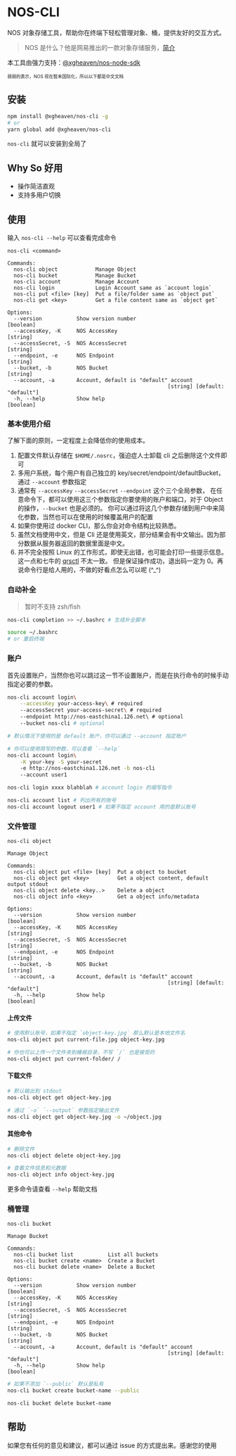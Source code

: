 # NOS-CLI

NOS 对象存储工具，帮助你在终端下轻松管理对象、桶，提供友好的交互方式。

> NOS 是什么？他是网易推出的一款对象存储服务，[简介](https://www.163yun.com/product/nos)

本工具由强力支持：[@xgheaven/nos-node-sdk](https://github.com/XGHeaven/nos-node-sdk)

<span style="font-size: 10px">弱弱的表示，NOS 现在暂未国际化，所以以下都是中文文档</span>

## 安装

```bash
npm install @xgheaven/nos-cli -g
# or
yarn global add @xgheaven/nos-cli
```

`nos-cli` 就可以安装到全局了

## Why So 好用

- 操作简洁直观
- 支持多用户切换

## 使用

输入 `nos-cli --help` 可以查看完成命令

```
nos-cli <command>

Commands:
  nos-cli object            Manage Object
  nos-cli bucket            Manage Bucket
  nos-cli account           Manage Account
  nos-cli login             Login Account same as `account login`
  nos-cli put <file> [key]  Put a file/folder same as `object put`
  nos-cli get <key>         Get a file content same as `object get`

Options:
  --version           Show version number                              [boolean]
  --accessKey, -K     NOS AccessKey                                     [string]
  --accessSecret, -S  NOS AccessSecret                                  [string]
  --endpoint, -e      NOS Endpoint                                      [string]
  --bucket, -b        NOS Bucket                                        [string]
  --account, -a       Account, default is "default" account
                                                   [string] [default: "default"]
  -h, --help          Show help                                        [boolean]
```

### 基本使用介绍

了解下面的原则，一定程度上会降低你的使用成本。

1. 配置文件默认存储在 `$HOME/.nosrc`，强迫症人士卸载 cli 之后删除这个文件即可
2. 多用户系统，每个用户有自己独立的 key/secret/endpoint/defaultBucket，通过 `--account` 参数指定
3. 通常有 `--accessKey` `--accessSecret` `--endpoint` 这个三个全局参数，
   在任意命令下，都可以使用这三个参数指定你要使用的账户和端口，对于 Object 的操作，`--bucket` 也是必须的。
   你可以通过将这几个参数存储到用户中来简化参数，当然也可以在使用的时候覆盖用户的配置
4. 如果你使用过 docker CLI，那么你会对命令结构比较熟悉。
5. 虽然文档使用中文，但是 Cli 还是使用英文，部分结果会有中文输出。因为部分数据从服务器返回的数据里面是中文。
6. 并不完全按照 Linux 的工作形式，即使无出错，也可能会打印一些提示信息。这一点和七牛的 [qrsctl](https://developer.qiniu.com/kodo/tools/1300/qrsctl#10) 不太一致。
   但是保证操作成功，退出码一定为 0。再说命令行是给人用的，不做的好看点怎么可以呢 (^\_^)

### 自动补全

> 暂时不支持 zsh/fish

```bash
nos-cli completion >> ~/.bashrc # 生成补全脚本

source ~/.bashrc
# or 重启终端
```

### 账户

首先设置账户，当然你也可以跳过这一节不设置账户，而是在执行命令的时候手动指定必要的参数。

```bash
nos-cli account login\
    --accessKey your-access-key\ # required
    --accessSecret your-access-secret\ # required
    --endpoint http://nos-eastchina1.126.net\ # optional
    --bucket nos-cli # optional

# 默认情况下使用的是 default 账户，你可以通过 --account 指定账户

# 你可以使用简写的参数，可以查看 `--help`
nos-cli account login\
    -K your-key -S your-secret
    -e http://nos-eastchina1.126.net -b nos-cli
    --account user1

nos-cli login xxxx blahblah # account login 的缩写指令

nos-cli account list # 列出所有的账号
nos-cli account logout user1 # 如果不指定 account 用的是默认账号
```

### 文件管理

```
nos-cli object

Manage Object

Commands:
  nos-cli object put <file> [key]  Put a object to bucket
  nos-cli object get <key>         Get a object content, default output stdout
  nos-cli object delete <key..>    Delete a object
  nos-cli object info <key>        Get a object info/metadata

Options:
  --version           Show version number                              [boolean]
  --accessKey, -K     NOS AccessKey                                     [string]
  --accessSecret, -S  NOS AccessSecret                                  [string]
  --endpoint, -e      NOS Endpoint                                      [string]
  --bucket, -b        NOS Bucket                                        [string]
  --account, -a       Account, default is "default" account
                                                   [string] [default: "default"]
  -h, --help          Show help                                        [boolean]
```

#### 上传文件

```bash
# 使用默认账号，如果不指定 `object-key.jpg` 那么默认是本地文件名
nos-cli object put current-file.jpg object-key.jpg

# 你也可以上传一个文件夹到桶根目录，不写 `/` 也是接受的
nos-cli object put current-folder/ /
```

#### 下载文件

```bash
# 默认输出到 stdout
nos-cli object get object-key.jpg

# 通过 `-o` `--output` 参数指定输出文件
nos-cli object get object-key.jpg -o ~/object.jpg
```

#### 其他命令

```bash
# 删除文件
nos-cli object delete object-key.jpg

# 查看文件信息和元数据
nos-cli object info object-key.jpg
```

更多命令请查看 `--help` 帮助文档

### 桶管理

```
nos-cli bucket

Manage Bucket

Commands:
  nos-cli bucket list           List all buckets
  nos-cli bucket create <name>  Create a Bucket
  nos-cli bucket delete <name>  Delete a Bucket

Options:
  --version           Show version number                              [boolean]
  --accessKey, -K     NOS AccessKey                                     [string]
  --accessSecret, -S  NOS AccessSecret                                  [string]
  --endpoint, -e      NOS Endpoint                                      [string]
  --bucket, -b        NOS Bucket                                        [string]
  --account, -a       Account, default is "default" account
                                                   [string] [default: "default"]
  -h, --help          Show help                                        [boolean]
```

```bash
# 如果不添加 `--public` 默认是私有
nos-cli bucket create bucket-name --public

nos-cli bucket delete bucket-name
```

## 帮助

如果您有任何的意见和建议，都可以通过 issue 的方式提出来。感谢您的使用

